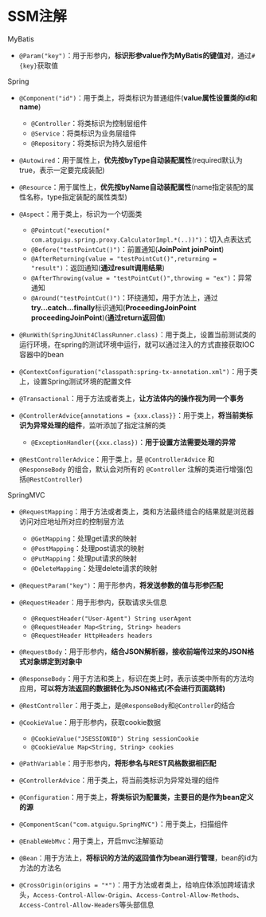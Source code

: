 # SSM注解

MyBatis

- `@Param("key")`：用于形参内，**标识形参value作为MyBatis的键值对**，通过`#{key}`获取值

Spring

- `@Component("id")`：用于类上，将类标识为普通组件(**value属性设置类的id和name**)
  - `@Controller`：将类标识为控制层组件
  - `@Service`：将类标识为业务层组件
  - `@Repository`：将类标识为持久层组件

- `@Autowired`：用于属性上，**优先按byType自动装配属性**(required默认为true，表示一定要完成装配)

- `@Resource`：用于属性上，**优先按byName自动装配属性**(name指定装配的属性名称，type指定装配的属性类型)

- `@Aspect`：用于类上，标识为一个切面类
  - `@Pointcut("execution(* com.atguigu.spring.proxy.CalculatorImpl.*(..))")`：切入点表达式
  - `@Before("testPointCut()")`：前置通知(**JoinPoint joinPoint**)
  - `@AfterReturning(value = "testPointCut()",returning = "result")`：返回通知(**通过result调用结果**)
  - `@AfterThrowing(value = "testPointCut()",throwing = "ex")`：异常通知
  - `@Around("testPointCut()")`：环绕通知，用于方法上，通过**try...catch...finally**标识通知(**ProceedingJoinPoint proceedingJoinPoint**)(**通过return返回值**)

- `@RunWith(SpringJUnit4ClassRunner.class)`：用于类上，设置当前测试类的运行环境，在spring的测试环境中运行，就可以通过注入的方式直接获取IOC容器中的bean
- `@ContextConfiguration("classpath:spring-tx-annotation.xml")`：用于类上，设置Spring测试环境的配置文件

- `@Transactional`：用于方法或者类上，**让方法体内的操作视为同一个事务**

- `@ControllerAdvice{annotations = {xxx.class}}`：用于类上，**将当前类标识为异常处理的组件**，监听添加了指定注解的类
  - `@ExceptionHandler({xxx.class})`：**用于设置方法需要处理的异常**
- `@RestControllerAdvice`：用于类上，是 `@ControllerAdvice` 和 `@ResponseBody` 的组合，默认会对所有的 `@Controller` 注解的类进行增强(包括`@RestController`)


SpringMVC

- `@RequestMapping`：用于方法或者类上，类和方法最终组合的结果就是浏览器访问对应地址所对应的控制层方法
  - `@GetMapping`：处理get请求的映射
  - `@PostMapping`：处理post请求的映射
  - `@PutMapping`：处理put请求的映射
  - `@DeleteMapping`：处理delete请求的映射

- `@RequestParam("key")`：用于形参内，**将发送参数的值与形参匹配**

- `@RequestHeader`：用于形参内，获取请求头信息
  - `@RequestHeader("User-Agent") String userAgent`
  - `@RequestHeader Map<String, String> headers`
  - `@RequestHeader HttpHeaders headers`
- `@RequestBody`：用于形参内，**结合JSON解析器，接收前端传过来的JSON格式对象绑定到对象中**
- `@ResponseBody`：用于方法和类上，标识在类上时，表示该类中所有的方法均应用，**可以将方法返回的数据转化为JSON格式(不会进行页面跳转)**
- `@RestController`：用于类上，是`@ResponseBody`和`@Controller`的结合
- `@CookieValue`：用于形参内，获取cookie数据
  - `@CookieValue("JSESSIONID") String sessionCookie`
  - `@CookieValue Map<String, String> cookies`
- `@PathVariable`：用于形参内，**将形参名与REST风格数据相匹配**
- `@ControllerAdvice`：用于类上，将当前类标识为异常处理的组件

- `@Configuration`：用于类上，**将类标识为配置类，主要目的是作为bean定义的源**
- `@ComponentScan("com.atguigu.SpringMVC")`：用于类上，扫描组件
- `@EnableWebMvc`：用于类上，开启mvc注解驱动
- `@Bean`：用于方法上，**将标识的方法的返回值作为bean进行管理**，bean的id为方法的方法名
- `@CrossOrigin(origins = "*")`：用于方法或者类上，给响应体添加跨域请求头，`Access-Control-Allow-Origin`、`Access-Control-Allow-Methods`、`Access-Control-Allow-Headers`等头部信息